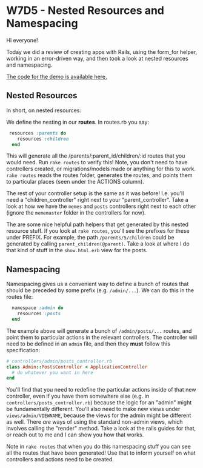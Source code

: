 # W7D5 - Nested Resources and Namespacing

Hi everyone!

Today we did a review of creating apps with Rails, using the form_for helper, working in an error-driven way, and then took a look at nested resources and namespacing.

[The code for the demo is available here.](https://github.com/daegren/lhl-apr1-w7d5-rails-nested-resources)

## Nested Resources

In short, on nested resources:

We define the nesting in our **routes**. In routes.rb you say:

```rb
 resources :parents do
    resources :children
  end
```

This will generate all the /parents/:parent_id/children/:id routes that you would need. Run `rake routes` to verify this! Note, you don't need to have controllers created, or migrations/models made or anything for this to work. `rake routes` reads the routes folder, generates the routes, and points them to particular places (seen under the ACTIONS column).

The rest of your controller setup is the same as it was before! I.e. you'll need a "children_controller" right next to your "parent_controller". Take a look at how we have the `memes` and `posts` controllers right next to each other (ignore the `mememaster` folder in the controllers for now).

The are some nice helpful path helpers that get generated by this nested resource stuff. If you look at `rake routes`, you'll see the prefixes for these under PREFIX. For example, the path `/parents/5/children` could be generated by calling `parent_children(@parent)`. Take a look at where I do that kind of stuff in the `show.html.erb` view for the posts.

## Namespacing

Namespacing gives us a convenient way to define a bunch of routes that should be preceded by some prefix (e.g. `/admin/...`). We can do this in the routes file:

```rb
  namespace :admin do
    resources :posts
  end
```

The example above will generate a bunch of `/admin/posts/...` routes, and point them to particular actions in the relevant controllers. The controller will need to be defined in an `admin` file, and then they **must** follow this specification:

```rb
# controllers/admin/posts_controller.rb
class Admin::PostsController < ApplicationController
  # do whatever you want in here
end
```

You'll find that you need to redefine the particular actions inside of that new controller, even if you have them somewhere else (e.g. in `controllers/posts_controller.rb`) because the logic for an "admin" might be fundamentally different. You'll also need to make new views under `views/admin/VIEWNAME`, because the views for the admin might be different as well. There _are_ ways of using the standard non-admin views, which involves calling the "render" method. Take a look at the rails guides for that, or reach out to me and I can show you how that works.

Note in `rake routes` that when you do this namespacing stuff you can see all the routes that have been generated! Use that to inform yourself on what controllers and actions need to be created.
